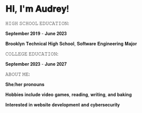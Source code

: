 # 𝐇𝐢, 𝐈'𝐦 𝐀𝐮𝐝𝐫𝐞𝐲!

𝙷𝙸𝙶𝙷 𝚂𝙲𝙷𝙾𝙾𝙻 𝙴𝙳𝚄𝙲𝙰𝚃𝙸𝙾𝙽: 

𝐒𝐞𝐩𝐭𝐞𝐦𝐛𝐞𝐫 𝟐𝟎𝟏𝟗 - 𝐉𝐮𝐧𝐞 𝟐𝟎𝟐𝟑

𝐁𝐫𝐨𝐨𝐤𝐥𝐲𝐧 𝐓𝐞𝐜𝐡𝐧𝐢𝐜𝐚𝐥 𝐇𝐢𝐠𝐡 𝐒𝐜𝐡𝐨𝐨𝐥, 𝐒𝐨𝐟𝐭𝐰𝐚𝐫𝐞 𝐄𝐧𝐠𝐢𝐧𝐞𝐞𝐫𝐢𝐧𝐠 𝐌𝐚𝐣𝐨𝐫

𝙲𝙾𝙻𝙻𝙴𝙶𝙴 𝙴𝙳𝚄𝙲𝙰𝚃𝙸𝙾𝙽:

𝐒𝐞𝐩𝐭𝐞𝐦𝐛𝐞𝐫 𝟐𝟎𝟐𝟑 - 𝐉𝐮𝐧𝐞 𝟐𝟎𝟐𝟕

𝙰𝙱𝙾𝚄𝚃 𝙼𝙴:

𝐒𝐡𝐞/𝐡𝐞𝐫 𝐩𝐫𝐨𝐧𝐨𝐮𝐧𝐬

𝐇𝐨𝐛𝐛𝐢𝐞𝐬 𝐢𝐧𝐜𝐥𝐮𝐝𝐞 𝐯𝐢𝐝𝐞𝐨 𝐠𝐚𝐦𝐞𝐬, 𝐫𝐞𝐚𝐝𝐢𝐧𝐠, 𝐰𝐫𝐢𝐭𝐢𝐧𝐠, 𝐚𝐧𝐝 𝐛𝐚𝐤𝐢𝐧𝐠

𝐈𝐧𝐭𝐞𝐫𝐞𝐬𝐭𝐞𝐝 𝐢𝐧 𝐰𝐞𝐛𝐬𝐢𝐭𝐞 𝐝𝐞𝐯𝐞𝐥𝐨𝐩𝐦𝐞𝐧𝐭 𝐚𝐧𝐝 𝐜𝐲𝐛𝐞𝐫𝐬𝐞𝐜𝐮𝐫𝐢𝐭𝐲
